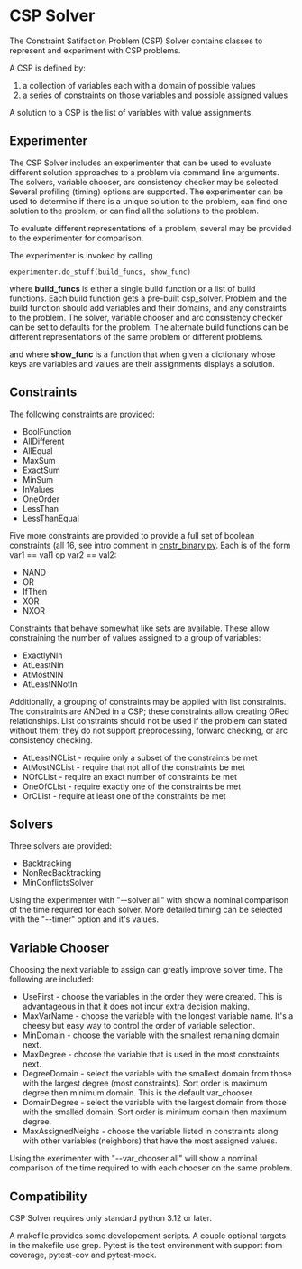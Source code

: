 # CSP Solver #

The Constraint Satifaction Problem (CSP) Solver contains classes to represent and experiment with CSP problems. 

A CSP is defined by:

1. a collection of variables each with a domain of possible values
2. a series of constraints on those variables and possible assigned values

A solution to a CSP is the list of variables with value assignments.

## Experimenter ##

The CSP Solver includes an experimenter that can be used to evaluate different solution approaches to a problem via command line arguments. The solvers, variable chooser, arc consistency checker may be selected. Several profiling (timing) options are supported. The experimenter can be used to determine if there is a unique solution to the problem, can find one solution to the problem, or can find all the solutions to the problem.

To evaluate different representations of a problem, several may be provided to the experimenter for comparison.

The experimenter is invoked by calling

	experimenter.do_stuff(build_funcs, show_func)

where **build_funcs** is either a single build function or a list of build functions.
Each build function gets a pre-built csp\_solver. Problem and the 
build function should add variables and their domains, and any constraints to the problem. The solver, variable chooser and arc consistency checker can be set to defaults for the problem. The alternate build functions can be different representations of the same problem or different problems.

and where **show_func** is a function that when given a dictionary whose keys are variables and values are their assignments displays a solution. 

## Constraints ##

The following constraints are provided:

- BoolFunction
- AllDifferent
- AllEqual
- MaxSum
- ExactSum
- MinSum
- InValues
- OneOrder
- LessThan
- LessThanEqual

Five more constraints are provided to provide a full set of boolean constraints (all 16, see intro comment in [cnstr_binary.py](https://github.com/StoneShark/CSPSolver/blob/main/csp_solver/constraint/cnstr_binary.py). Each is of the form var1 == val1  op  var2 == val2:

- NAND
- OR
- IfThen
- XOR
- NXOR

Constraints that behave somewhat like sets are available. These allow constraining the number of values assigned to a group of variables:

- ExactlyNIn
- AtLeastNIn
- AtMostNIN
- AtLeastNNotIn

Additionally, a grouping of constraints may be applied with list constraints. The constraints are ANDed in a CSP; these constraints allow creating ORed relationships. List constraints should not be used if the problem can stated without them; they do not support preprocessing, forward checking, or arc consistency checking.

- AtLeastNCList - require only a subset of the constraints be met
- AtMostNCList - require that not all of the constraints be met
- NOfCList - require an exact number of constraints be met
- OneOfCList - require exactly one of the constraints be met
- OrCList - require at least one of the constraints be met

## Solvers ##

Three solvers are provided:

- Backtracking
- NonRecBacktracking
- MinConflictsSolver

Using the experimenter with "--solver all" with show a nominal comparison of the time required for each solver. More detailed timing can be selected with the "--timer" option and it's values.

## Variable Chooser ##

Choosing the next variable to assign can greatly improve solver time. The following are included:

- UseFirst - choose the variables in the order they were created. This is advantageous in that it does not incur extra decision making.
- MaxVarName - choose the variable with the longest variable name. It's a cheesy but easy way to control the order of variable selection.
- MinDomain - choose the variable with the smallest remaining domain next.
- MaxDegree - choose the variable that is used in the most constraints next.
- DegreeDomain - select the variable with the smallest domain from those with the largest degree (most constraints).  Sort order is maximum degree then minimum domain. This is the default var_chooser.
- DomainDegree - select the variable with the largest domain from those with the smalled domain. Sort order is minimum domain then maximum degree.
- MaxAssignedNeighs - choose the variable listed in constraints along with other variables (neighbors) that have the most assigned values.

Using the exerimenter with "--var_chooser all" will show a nominal comparison of the time required to with each chooser on the same problem.

## Compatibility ##
CSP Solver requires only standard python 3.12 or later.

A makefile provides some developement scripts. A couple optional targets in the makefile use grep. Pytest is the test environment with support from coverage, pytest-cov and pytest-mock.
